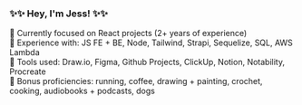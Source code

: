 ### :sparkles::sparkles: Hey, I'm Jess! :sparkles::sparkles:

:crescent_moon: Currently focused on React projects (2+ years of experience)<br />
:crescent_moon: Experience with: JS FE + BE, Node, Tailwind, Strapi, Sequelize, SQL, AWS Lambda<br />
:crescent_moon: Tools used: Draw.io, Figma, Github Projects, ClickUp, Notion, Notability, Procreate<br />
:crescent_moon: Bonus proficiencies: running, coffee, drawing + painting, crochet, cooking, audiobooks + podcasts, dogs<br />
